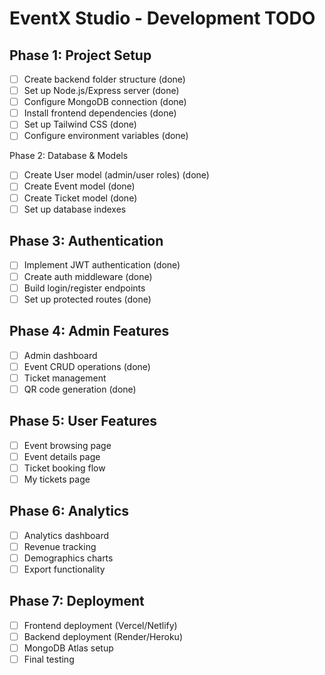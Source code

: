 # EventX Studio - Development TODO

## Phase 1: Project Setup
- [ ] Create backend folder structure (done)
- [ ] Set up Node.js/Express server (done)
- [ ] Configure MongoDB connection (done)
- [ ] Install frontend dependencies (done)
- [ ] Set up Tailwind CSS (done)
- [ ] Configure environment variables (done)

Phase 2: Database & Models
- [ ] Create User model (admin/user roles) (done)
- [ ] Create Event model (done)
- [ ] Create Ticket model (done)
- [ ] Set up database indexes

## Phase 3: Authentication
- [ ] Implement JWT authentication (done)
- [ ] Create auth middleware (done)
- [ ] Build login/register endpoints
- [ ] Set up protected routes (done)

## Phase 4: Admin Features
- [ ] Admin dashboard
- [ ] Event CRUD operations (done)
- [ ] Ticket management
- [ ] QR code generation (done)

## Phase 5: User Features
- [ ] Event browsing page
- [ ] Event details page
- [ ] Ticket booking flow
- [ ] My tickets page

## Phase 6: Analytics
- [ ] Analytics dashboard
- [ ] Revenue tracking
- [ ] Demographics charts
- [ ] Export functionality

## Phase 7: Deployment
- [ ] Frontend deployment (Vercel/Netlify)
- [ ] Backend deployment (Render/Heroku)
- [ ] MongoDB Atlas setup
- [ ] Final testing
